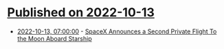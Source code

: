 # [Published on 2022-10-13](index.md)

* [2022-10-13, 07:00:00](https://science.slashdot.org/story/22/10/12/2258237/spacex-announces-a-second-private-flight-to-the-moon-aboard-starship?utm_source=rss1.0mainlinkanon&utm_medium=feed) - [SpaceX Announces a Second Private Flight To the Moon Aboard Starship](https://science.slashdot.org/story/22/10/12/2258237/spacex-announces-a-second-private-flight-to-the-moon-aboard-starship?utm_source=rss1.0mainlinkanon&utm_medium=feed)
